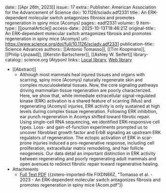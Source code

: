 date:: [[Apr 26th, 2023]]
issue:: 17
extra:: Publisher: American Association for the Advancement of Science
doi:: 10.1126/sciadv.adf2331
title:: An ERK-dependent molecular switch antagonizes fibrosis and promotes regeneration in spiny mice (Acomys)
pages:: eadf2331
volume:: 9
item-type:: [[journalArticle]]
access-date:: 2025-10-13T18:46:21Z
original-title:: An ERK-dependent molecular switch antagonizes fibrosis and promotes regeneration in spiny mice (Acomys)
url:: https://www.science.org/doi/full/10.1126/sciadv.adf2331
publication-title:: Science Advances
authors:: [[Antonio Tomasso]], [[Tim Koopmans]], [[Philip Lijnzaad]], [[Kerstin Bartscherer]], [[Ashley W. Seifert]]
library-catalog:: science.org (Atypon)
links:: [Local library](zotero://select/library/items/3S9ZMHHU), [Web library](https://www.zotero.org/users/6106196/items/3S9ZMHHU)

- [[Abstract]]
	- Although most mammals heal injured tissues and organs with scarring, spiny mice (Acomys) naturally regenerate skin and complex musculoskeletal tissues. Now, the core signaling pathways driving mammalian tissue regeneration are poorly characterized. Here, we show that, while immediate extracellular signal-regulated kinase (ERK) activation is a shared feature of scarring (Mus) and regenerating (Acomys) injuries, ERK activity is only sustained at high levels during complex tissue regeneration. Following ERK inhibition, ear punch regeneration in Acomys shifted toward fibrotic repair. Using single-cell RNA sequencing, we identified ERK-responsive cell types. Loss- and gain-of-function experiments prompted us to uncover fibroblast growth factor and ErbB signaling as upstream ERK regulators of regeneration. The ectopic activation of ERK in scar-prone injuries induced a pro-regenerative response, including cell proliferation, extracellular matrix remodeling, and hair follicle neogenesis. Our data detail an important distinction in ERK activity between regenerating and poorly regenerating adult mammals and open avenues to redirect fibrotic repair toward regenerative healing.
- Attachments
	- [Full Text PDF](https://www.science.org/doi/pdf/10.1126/sciadv.adf2331) {{zotero-imported-file FIXDN66Z, "Tomasso et al. - 2023 - An ERK-dependent molecular switch antagonizes fibrosis and promotes regeneration in spiny mice (Acom.pdf"}}